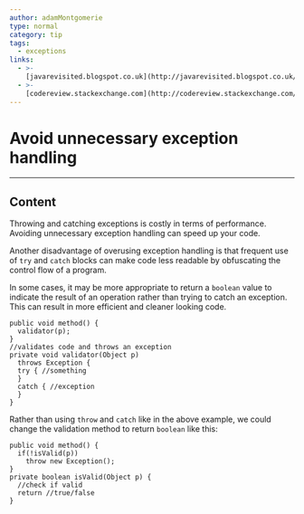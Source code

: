 ```yaml
---
author: adamMontgomerie
type: normal
category: tip
tags:
  - exceptions
links:
  - >-
    [javarevisited.blogspot.co.uk](http://javarevisited.blogspot.co.uk/2013/03/0-exception-handling-best-practices-in-Java-Programming.html){website}
  - >-
    [codereview.stackexchange.com](http://codereview.stackexchange.com/questions/11724/is-it-better-practice-to-have-void-method-throw-an-exception-or-to-have-the-meth){website}
---
```


# Avoid unnecessary exception handling


---

## Content

Throwing and catching exceptions is costly in terms of performance. Avoiding unnecessary exception handling can speed up your code. 

Another disadvantage of overusing exception handling is that frequent use of `try` and `catch` blocks can make code less readable by obfuscating the control flow of a program.

In some cases, it may be more appropriate to return a `boolean` value to indicate the result of an operation rather than trying to catch an exception. This can result in more efficient and cleaner looking code.

```plain-text
public void method() {
  validator(p);
}
//validates code and throws an exception
private void validator(Object p)
  throws Exception {
  try { //something
  }
  catch { //exception
  }
}
```

Rather than using `throw` and `catch` like in the above example, we could change the validation method to return `boolean` like this:

```plain-text
public void method() {
  if(!isValid(p)) 
    throw new Exception();
}
private boolean isValid(Object p) {
  //check if valid
  return //true/false
}
```
 
